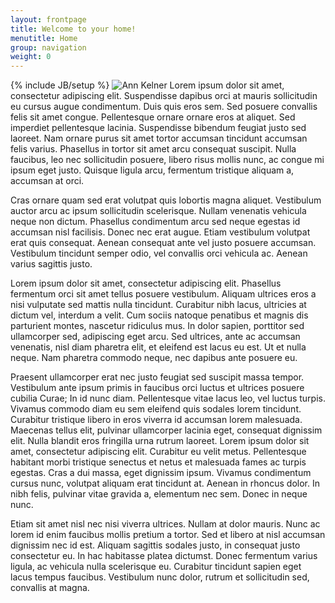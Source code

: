 ```yaml
---
layout: frontpage
title: Welcome to your home!
menutitle: Home
group: navigation
weight: 0
---
```

{% include JB/setup %}
![Ann Kelner](http://placehold.it/300x400)
Lorem ipsum dolor sit amet, consectetur adipiscing elit. Suspendisse dapibus orci at mauris sollicitudin eu cursus augue condimentum. Duis quis eros sem. Sed posuere convallis felis sit amet congue. Pellentesque ornare ornare eros at aliquet. Sed imperdiet pellentesque lacinia. Suspendisse bibendum feugiat justo sed laoreet. Nam ornare purus sit amet tortor accumsan tincidunt accumsan felis varius. Phasellus in tortor sit amet arcu consequat suscipit. Nulla faucibus, leo nec sollicitudin posuere, libero risus mollis nunc, ac congue mi ipsum eget justo. Quisque ligula arcu, fermentum tristique aliquam a, accumsan at orci.

Cras ornare quam sed erat volutpat quis lobortis magna aliquet. Vestibulum auctor arcu ac ipsum sollicitudin scelerisque. Nullam venenatis vehicula neque non dictum. Phasellus condimentum arcu sed neque egestas id accumsan nisl facilisis. Donec nec erat augue. Etiam vestibulum volutpat erat quis consequat. Aenean consequat ante vel justo posuere accumsan. Vestibulum tincidunt semper odio, vel convallis orci vehicula ac. Aenean varius sagittis justo.

Lorem ipsum dolor sit amet, consectetur adipiscing elit. Phasellus fermentum orci sit amet tellus posuere vestibulum. Aliquam ultrices eros a nisi vulputate sed mattis nulla tincidunt. Curabitur nibh lacus, ultricies at dictum vel, interdum a velit. Cum sociis natoque penatibus et magnis dis parturient montes, nascetur ridiculus mus. In dolor sapien, porttitor sed ullamcorper sed, adipiscing eget arcu. Sed ultrices, ante ac accumsan venenatis, nisl diam pharetra elit, et eleifend est lacus eu est. Ut et nulla neque. Nam pharetra commodo neque, nec dapibus ante posuere eu.

Praesent ullamcorper erat nec justo feugiat sed suscipit massa tempor. Vestibulum ante ipsum primis in faucibus orci luctus et ultrices posuere cubilia Curae; In id nunc diam. Pellentesque vitae lacus leo, vel luctus turpis. Vivamus commodo diam eu sem eleifend quis sodales lorem tincidunt. Curabitur tristique libero in eros viverra id accumsan lorem malesuada. Maecenas tellus elit, pulvinar ullamcorper lacinia eget, consequat dignissim elit. Nulla blandit eros fringilla urna rutrum laoreet. Lorem ipsum dolor sit amet, consectetur adipiscing elit. Curabitur eu velit metus. Pellentesque habitant morbi tristique senectus et netus et malesuada fames ac turpis egestas. Cras a dui massa, eget dignissim ipsum. Vivamus condimentum cursus nunc, volutpat aliquam erat tincidunt at. Aenean in rhoncus dolor. In nibh felis, pulvinar vitae gravida a, elementum nec sem. Donec in neque nunc.

Etiam sit amet nisl nec nisi viverra ultrices. Nullam at dolor mauris. Nunc ac lorem id enim faucibus mollis pretium a tortor. Sed et libero at nisl accumsan dignissim nec id est. Aliquam sagittis sodales justo, in consequat justo consectetur eu. In hac habitasse platea dictumst. Donec fermentum varius ligula, ac vehicula nulla scelerisque eu. Curabitur tincidunt sapien eget lacus tempus faucibus. Vestibulum nunc dolor, rutrum et sollicitudin sed, convallis at magna.